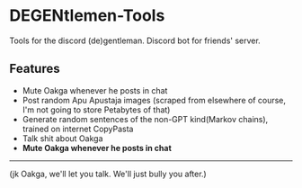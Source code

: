 # DEGENtlemen-Tools
Tools for the discord (de)gentleman. Discord bot for friends' server.

## Features
- Mute Oakga whenever he posts in chat
- Post random Apu Apustaja images (scraped from elsewhere of course, I'm not going to store Petabytes of that)
- Generate random sentences of the non-GPT kind(Markov chains), trained on internet CopyPasta
- Talk shit about Oakga
- **Mute Oakga whenever he posts in chat**
------------
(jk Oakga, we'll let you talk. We'll just bully you after.)
